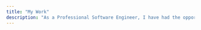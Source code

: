 ```yaml
---
title: "My Work"
description: "As a Professional Software Engineer, I have had the opportunity to participate in the development of many different web based solutions and open source tools."
---
```


